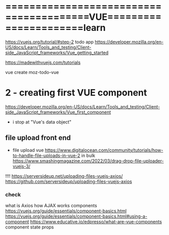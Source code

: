 # ========================================VUE======================learn
https://vuejs.org/tutorial/#step-2
todo app
https://developer.mozilla.org/en-US/docs/Learn/Tools_and_testing/Client-side_JavaScript_frameworks/Vue_getting_started

https://madewithvuejs.com/tutorials

vue create moz-todo-vue

<template>
  <div id="app">
    <h1>To-Do List</h1>
  </div>
</template>



# 2  - creating first VUE component
https://developer.mozilla.org/en-US/docs/Learn/Tools_and_testing/Client-side_JavaScript_frameworks/Vue_first_component

- i stop at "Vue's data object"










## file upload front end
- file upload vue https://www.digitalocean.com/community/tutorials/how-to-handle-file-uploads-in-vue-2
in bulk
https://www.smashingmagazine.com/2022/03/drag-drop-file-uploader-vuejs-3/

!!!!
https://serversideup.net/uploading-files-vuejs-axios/
https://github.com/serversideup/uploading-files-vuejs-axios

### check
what is Axios
how AJAX works
components 
https://vuejs.org/guide/essentials/component-basics.html
https://vuejs.org/guide/essentials/component-basics.html#using-a-component
https://www.educative.io/edpresso/what-are-vue-components
component state
props
